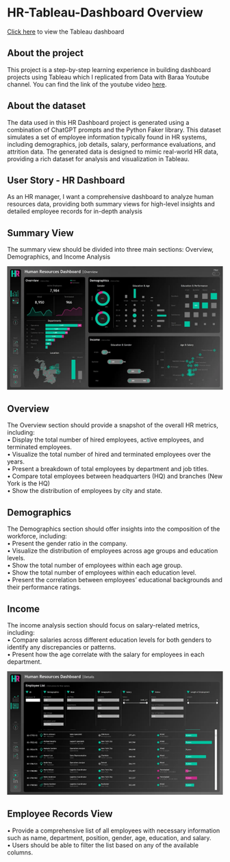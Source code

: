 # HR-Tableau-Dashboard Overview

[Click here](https://public.tableau.com/app/profile/karen.claire.cafe/viz/HRDashboard_17244945238940/HROverview) to view the Tableau dashboard

## About the project
This project is a step-by-step learning experience in building dashboard projects using Tableau which I replicated from Data with Baraa Youtube channel. You can find the link of the youtube video [here](https://www.youtube.com/watch?v=UcGF09Awm4Y).

## About the dataset
The data used in this HR Dashboard project is generated using a combination of ChatGPT prompts and the Python Faker library. This dataset simulates a set of employee information typically found in HR systems, including demographics, job details, salary, performance evaluations, and attrition data. The generated data is designed to mimic real-world HR data, providing a rich dataset for analysis and visualization in Tableau.

## User Story - HR Dashboard
As an HR manager, I want a comprehensive dashboard to analyze human resources data, providing both summary views for high-level insights and detailed employee records for in-depth analysis

## Summary View
The summary view should be divided into three main sections: Overview, Demographics, and Income Analysis

![Dashboard Overview](https://github.com/ClaireC-15/HR-Tableau-Project/blob/0a03b30148c23d3b83fcab70b4f61c13479e8ea1/img/HR%201.webp)

## Overview
The Overview section should provide a snapshot of the overall HR metrics, including:  <br>
•	Display the total number of hired employees, active employees, and terminated employees. <br>
•	Visualize the total number of hired and terminated employees over the years. <br>
•	Present a breakdown of total employees by department and job titles. <br>
•	Compare total employees between headquarters (HQ) and branches (New York is the HQ) <br>
•	Show the distribution of employees by city and state. <br>

## Demographics
The Demographics section should offer insights into the composition of the workforce, including: <br>
•	Present the gender ratio in the company. <br>
•	Visualize the distribution of employees across age groups and education levels. <br>
•	Show the total number of employees within each age group. <br>
•	Show the total number of employees within each education level. <br>
•	Present the correlation between employees’ educational backgrounds and their performance ratings. <br>

## Income
The income analysis section should focus on salary-related metrics, including:<br>
•	Compare salaries across different education levels for both genders to identify any discrepancies or patterns. <br>
•	Present how the age correlate with the salary for employees in each department. <br>

![Dashboard Overview](https://github.com/ClaireC-15/HR-Tableau-Project/blob/5594af775311b2c94aff41d216fb501b9898022f/img/HR%202.webp)

## Employee Records View
•	Provide a comprehensive list of all employees with necessary information such as name, department, position, gender, age, education, and salary. <br>
•	Users should be able to filter the list based on any of the available columns.
